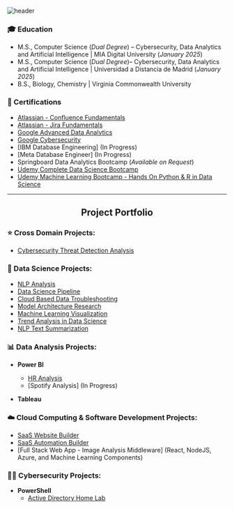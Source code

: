 ![header](https://capsule-render.vercel.app/api?type=waving&color=0:FF5733,100:1E90FF&height=250&section=header&text=Hi%2C%20I%27m%20Mihir%21-nl-Data%20Scientist%2C%20Analyst%2C%20Cyber%20Enthusiast&fontSize=35&fontColor=FFE4E1&stroke=D8BFD8&strokeWidth=0.5&animation=fadeIn&fontAlignY=15)




### 🎓 Education
- M.S., Computer Science (*Dual Degree*) – Cybersecurity, Data Analytics and Artificial Intelligence | MIA Digital University (_January 2025_)
- M.S., Computer Science (*Dual Degree*)– Cybersecurity, Data Analytics and Artificial Intelligence | Universidad a Distancia de Madrid (_January 2025_)
- B.S., Biology, Chemistry | Virginia Commonwealth University

### 📜 Certifications
  - [Atlassian - Confluence Fundamentals](https://university.atlassian.com/student/award/zWDQDYKVziWFiorGAknigpHg)
  - [Atlassian - Jira Fundamentals](https://university.atlassian.com/student/award/tJCnGi2syRDcoNrbecuy9M1M)
  - [Google Advanced Data Analytics](https://coursera.org/share/e9163c94350c393fb45d463d074d7ee7)
  - [Google Cybersecurity](https://coursera.org/share/9f35915bf223eee5a25bef673e6adafe)
  - [IBM Database Engineering] (In Progress)
  - [Meta Database Engineer] (In Progress)
  - Springboard Data Analytics Bootcamp (_Available on Request_)
  - [Udemy Complete Data Science Bootcamp](https://www.udemy.com/certificate/UC-9d16b8e8-658b-43bf-94d6-05d400fd95d5/)
  - [Udemy Machine Learning Bootcamp - Hands On Python & R in Data Science](https://www.udemy.com/certificate/UC-6238a1b4-a578-46c4-9867-edb088cb08c0/)


---


<!-- Section break for clear separation -->



<h2 align="center">Project Portfolio</h2>

<!-- Space after section break -->



### ⭐ Cross Domain Projects:

  - [Cybersecurity Threat Detection Analysis](https://github.com/aminmgk/Cybersecurity-Threat-Detection-Analysis)


### 🤖 Data Science Projects:

  - [NLP Analysis](https://github.com/aminmgk/NLP-Insights)
  - [Data Science Pipeline](https://github.com/aminmgk/Data-Science-Pipeline)
  - [Cloud Based Data Troubleshooting](https://github.com/aminmgk/Cloud-Based-Data-Troubleshooting)
  - [Model Architecture Research](https://github.com/aminmgk/Model-Architecture-Research)
  - [Machine Learning Visualization](https://github.com/aminmgk/ML-Visualization)
  - [Trend Analysis in Data Science](https://github.com/aminmgk/Trend-Analysis-DS)
  - [NLP Text Summarization](https://github.com/aminmgk/NLP-Text-Summarization)

### 📊 Data Analysis Projects:

- <b>Power BI</b>
  - [HR Analysis](https://github.com/aminmgk/HR_Analytics)
  - [Spotify Analysis] (In Progress)

- <b>Tableau</b>

### ☁️ Cloud Computing & Software Development Projects:

- [SaaS Website Builder](https://github.com/aminmgk/SaaS-Website-Builder)
- [SaaS Automation Builder](https://github.com/aminmgk/SaaS-Automation-Builder)
- [Full Stack Web App - Image Analysis Middleware] (React, NodeJS, Azure, and Machine Learning Components)
  <!-- [Image Analysis Middleware](https://github.com/joshmadakor1/4chan-Image-Analysis-Middleware-C964) <b><i>(Potentially NSFW)</b></i> -->

### 👨‍💻 Cybersecurity Projects:

- <b>PowerShell</b>
  - [Active Directory Home Lab](https://github.com/aminmgk/ActiveDirectoryLab)





<!-- <h2>🛠️ Software Development Projects:</h2>
- <b>PowerShell</b>
  - [JWipe (Disk Wiping Utility)](https://github.com/aminmgk/Jwipe.PowerShell)
  <!-- [Windows EventLog: Failed RDP Logins Source IP to full GeoData Conversion](https://github.com/joshmadakor1/Sentinel-Lab)
  - [Active Directory Bulk User Creation](https://github.com/joshmadakor1/AD_PS)
  - [FIM (File Integrity Monitor)](https://github.com/joshmadakor1/PowerShell-Integrity-FIM) -->
  <!-- - [Package Delivery Application (Datastructures and Algorithms Demo)](https://github.com/joshmadakor1/Package-Delivery-Pathfinding-Algorithm) --!>

